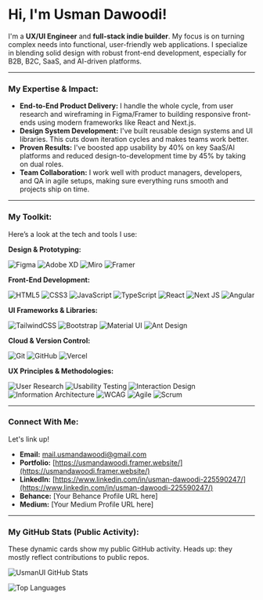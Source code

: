 # Hi, I'm Usman Dawoodi!

I'm a **UX/UI Engineer** and **full-stack indie builder**. My focus is on turning complex needs into functional, user-friendly web applications. I specialize in blending solid design with robust front-end development, especially for B2B, B2C, SaaS, and AI-driven platforms.

---

### My Expertise & Impact:

*   **End-to-End Product Delivery:** I handle the whole cycle, from user research and wireframing in Figma/Framer to building responsive front-ends using modern frameworks like React and Next.js.
*   **Design System Development:** I've built reusable design systems and UI libraries. This cuts down iteration cycles and makes teams work better.
*   **Proven Results:** I've boosted app usability by 40% on key SaaS/AI platforms and reduced design-to-development time by 45% by taking on dual roles.
*   **Team Collaboration:** I work well with product managers, developers, and QA in agile setups, making sure everything runs smooth and projects ship on time.

---

### My Toolkit:

Here’s a look at the tech and tools I use:

**Design & Prototyping:**

![Figma](https://img.shields.io/badge/Figma-%23F24E1E.svg?style=for-the-badge&logo=figma&logoColor=white)
![Adobe XD](https://img.shields.io/badge/Adobe%20XD-%23FF61F6.svg?style=for-the-badge&logo=Adobe%20XD&logoColor=white)
![Miro](https://img.shields.io/badge/Miro-%2305073E.svg?style=for-the-badge&logo=Miro&logoColor=white)
![Framer](https://img.shields.io/badge/Framer-%23176DEA.svg?style=for-the-badge&logo=Framer&logoColor=white)

**Front-End Development:**

![HTML5](https://img.shields.io/badge/html5-%23E34F26.svg?style=for-the-badge&logo=html5&logoColor=white)
![CSS3](https://img.shields.io/badge/css3-%231572B6.svg?style=for-the-badge&logo=css3&logoColor=white)
![JavaScript](https://img.shields.io/badge/javascript-%23323330.svg?style=for-the-badge&logo=javascript&logoColor=%23F7DF1E)
![TypeScript](https://img.shields.io/badge/typescript-%23007ACC.svg?style=for-the-badge&logo=typescript&logoColor=white)
![React](https://img.shields.io/badge/react-%2320232a.svg?style=for-the-badge&logo=react&logoColor=%2361DAFB)
![Next JS](https://img.shields.io/badge/Next-black?style=for-the-badge&logo=next.js&logoColor=white)
![Angular](https://img.shields.io/badge/angular-%23DD0031.svg?style=for-the-badge&logo=angular&logoColor=white)

**UI Frameworks & Libraries:**

![TailwindCSS](https://img.shields.io/badge/tailwindcss-%2338B2AC.svg?style=for-the-badge&logo=tailwind-css&logoColor=white)
![Bootstrap](https://img.shields.io/badge/bootstrap-%23563D7C.svg?style=for-the-badge&logo=bootstrap&logoColor=white)
![Material UI](https://img.shields.io/badge/Material--UI-%230081CB.svg?style=for-the-badge&logo=material-ui&logoColor=white)
![Ant Design](https://img.shields.io/badge/Ant--Design-%230170FE.svg?style=for-the-badge&logo=ant-design&logoColor=white)

**Cloud & Version Control:**

![Git](https://img.shields.io/badge/git-%23F05033.svg?style=for-the-badge&logo=git&logoColor=white)
![GitHub](https://img.shields.io/badge/github-%23121011.svg?style=for-the-badge&logo=github&logoColor=white)
![Vercel](https://img.shields.io/badge/Vercel-%23000000.svg?style=for-the-badge&logo=vercel&logoColor=white)

**UX Principles & Methodologies:**

![User Research](https://img.shields.io/badge/User%20Research-0056B3?style=for-the-badge&logoColor=white)
![Usability Testing](https://img.shields.io/badge/Usability%20Testing-5A2D81?style=for-the-badge&logoColor=white)
![Interaction Design](https://img.shields.io/badge/Interaction%20Design-FF5722?style=for-the-badge&logoColor=white)
![Information Architecture](https://img.shields.io/badge/Info%20Architecture-00796B?style=for-the-badge&logoColor=white)
![WCAG](https://img.shields.io/badge/WCAG-2C3E50?style=for-the-badge&logo=accessibility&logoColor=white)
![Agile](https://img.shields.io/badge/Agile-2196F3?style=for-the-badge&logo=trello&logoColor=white)
![Scrum](https://img.shields.io/badge/Scrum-FFC107?style=for-the-badge&logoColor=white)

---

### Connect With Me:

Let's link up!

*   **Email:** mail.usmandawoodi@gmail.com
*   **Portfolio:** [https://usmandawoodi.framer.website/](https://usmandawoodi.framer.website/)
*   **LinkedIn:** [https://www.linkedin.com/in/usman-dawoodi-225590247/](https://www.linkedin.com/in/usman-dawoodi-225590247/)
*   **Behance:** [Your Behance Profile URL here]
*   **Medium:** [Your Medium Profile URL here]

---

### My GitHub Stats (Public Activity):

These dynamic cards show my public GitHub activity. Heads up: they mostly reflect contributions to public repos.

![UsmanUI GitHub Stats](https://github-readme-stats.vercel.app/api?username=usmanUI&show_icons=true&theme=dark&include_all_commits=true&count_private=true)

![Top Languages](https://github-readme-stats.vercel.app/api/top-langs/?username=usmanUI&layout=compact&theme=dark)
